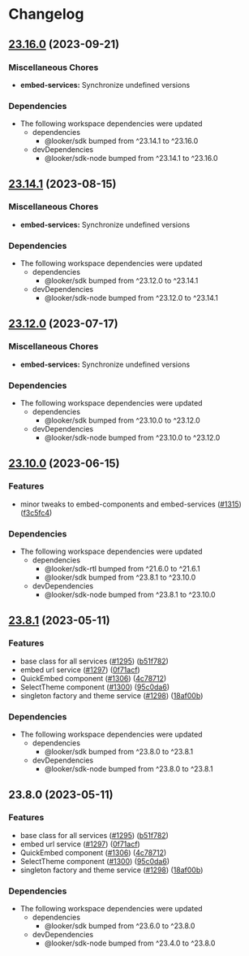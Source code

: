# Changelog

## [23.16.0](https://github.com/looker-open-source/sdk-codegen/compare/embed-services-v23.14.1...embed-services-v23.16.0) (2023-09-21)


### Miscellaneous Chores

* **embed-services:** Synchronize undefined versions


### Dependencies

* The following workspace dependencies were updated
  * dependencies
    * @looker/sdk bumped from ^23.14.1 to ^23.16.0
  * devDependencies
    * @looker/sdk-node bumped from ^23.14.1 to ^23.16.0

## [23.14.1](https://github.com/looker-open-source/sdk-codegen/compare/embed-services-v23.12.0...embed-services-v23.14.1) (2023-08-15)


### Miscellaneous Chores

* **embed-services:** Synchronize undefined versions


### Dependencies

* The following workspace dependencies were updated
  * dependencies
    * @looker/sdk bumped from ^23.12.0 to ^23.14.1
  * devDependencies
    * @looker/sdk-node bumped from ^23.12.0 to ^23.14.1

## [23.12.0](https://github.com/looker-open-source/sdk-codegen/compare/embed-services-v23.10.0...embed-services-v23.12.0) (2023-07-17)


### Miscellaneous Chores

* **embed-services:** Synchronize undefined versions


### Dependencies

* The following workspace dependencies were updated
  * dependencies
    * @looker/sdk bumped from ^23.10.0 to ^23.12.0
  * devDependencies
    * @looker/sdk-node bumped from ^23.10.0 to ^23.12.0

## [23.10.0](https://github.com/looker-open-source/sdk-codegen/compare/embed-services-v23.8.1...embed-services-v23.10.0) (2023-06-15)


### Features

* minor tweaks to embed-components and embed-services ([#1315](https://github.com/looker-open-source/sdk-codegen/issues/1315)) ([f3c5fc4](https://github.com/looker-open-source/sdk-codegen/commit/f3c5fc44a6161c0aab519527a4feb68e1f826bce))


### Dependencies

* The following workspace dependencies were updated
  * dependencies
    * @looker/sdk-rtl bumped from ^21.6.0 to ^21.6.1
    * @looker/sdk bumped from ^23.8.1 to ^23.10.0
  * devDependencies
    * @looker/sdk-node bumped from ^23.8.1 to ^23.10.0

## [23.8.1](https://github.com/looker-open-source/sdk-codegen/compare/embed-services-v23.8.0...embed-services-v23.8.1) (2023-05-11)


### Features

* base class for all services ([#1295](https://github.com/looker-open-source/sdk-codegen/issues/1295)) ([b51f782](https://github.com/looker-open-source/sdk-codegen/commit/b51f782b4da04581e6ef262d26453430916580a8))
* embed url service ([#1297](https://github.com/looker-open-source/sdk-codegen/issues/1297)) ([0f71acf](https://github.com/looker-open-source/sdk-codegen/commit/0f71acf083043e7056f65b34acd56a617438e4be))
* QuickEmbed component ([#1306](https://github.com/looker-open-source/sdk-codegen/issues/1306)) ([4c78712](https://github.com/looker-open-source/sdk-codegen/commit/4c78712d44fb32dbdc0690a6121bc35086dec44a))
* SelectTheme component ([#1300](https://github.com/looker-open-source/sdk-codegen/issues/1300)) ([95c0da6](https://github.com/looker-open-source/sdk-codegen/commit/95c0da628d1d22fae2c6968f988047bfacc5fd01))
* singleton factory and theme service ([#1298](https://github.com/looker-open-source/sdk-codegen/issues/1298)) ([18af00b](https://github.com/looker-open-source/sdk-codegen/commit/18af00b9894b9c19597c3e868161e04b387df20b))


### Dependencies

* The following workspace dependencies were updated
  * dependencies
    * @looker/sdk bumped from ^23.8.0 to ^23.8.1
  * devDependencies
    * @looker/sdk-node bumped from ^23.8.0 to ^23.8.1

## 23.8.0 (2023-05-11)


### Features

* base class for all services ([#1295](https://github.com/looker-open-source/sdk-codegen/issues/1295)) ([b51f782](https://github.com/looker-open-source/sdk-codegen/commit/b51f782b4da04581e6ef262d26453430916580a8))
* embed url service ([#1297](https://github.com/looker-open-source/sdk-codegen/issues/1297)) ([0f71acf](https://github.com/looker-open-source/sdk-codegen/commit/0f71acf083043e7056f65b34acd56a617438e4be))
* QuickEmbed component ([#1306](https://github.com/looker-open-source/sdk-codegen/issues/1306)) ([4c78712](https://github.com/looker-open-source/sdk-codegen/commit/4c78712d44fb32dbdc0690a6121bc35086dec44a))
* SelectTheme component ([#1300](https://github.com/looker-open-source/sdk-codegen/issues/1300)) ([95c0da6](https://github.com/looker-open-source/sdk-codegen/commit/95c0da628d1d22fae2c6968f988047bfacc5fd01))
* singleton factory and theme service ([#1298](https://github.com/looker-open-source/sdk-codegen/issues/1298)) ([18af00b](https://github.com/looker-open-source/sdk-codegen/commit/18af00b9894b9c19597c3e868161e04b387df20b))


### Dependencies

* The following workspace dependencies were updated
  * dependencies
    * @looker/sdk bumped from ^23.6.0 to ^23.8.0
  * devDependencies
    * @looker/sdk-node bumped from ^23.4.0 to ^23.8.0

